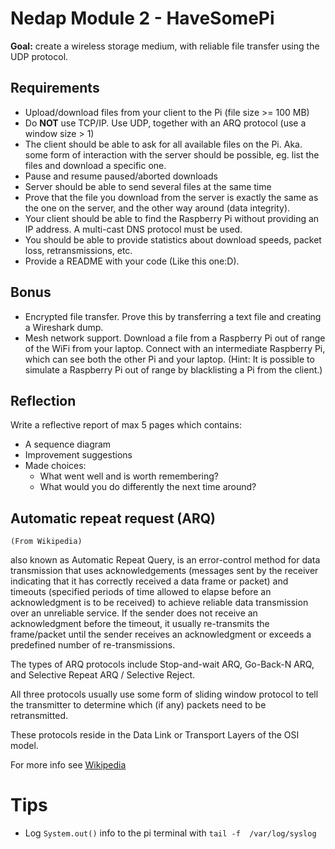 # Nedap Module 2 - HaveSomePi

**Goal:** create a wireless storage medium, 
with reliable file transfer using the UDP protocol.

## Requirements
- Upload/download files from your client to the Pi (file size >= 100 MB)
- Do **NOT** use TCP/IP. Use UDP, together with an ARQ protocol (use a window size > 1)
- The client should be able to ask for all available files on the Pi. Aka. some form of interaction 
with the server should be possible, eg. list the files and download a specific one.
- Pause and resume paused/aborted downloads
- Server should be able to send several files at the same time
- Prove that the file you download from the server is exactly the same as the one on the server, and
the other way around (data integrity).
- Your client should be able to find the Raspberry Pi without providing an IP address. A multi-cast DNS protocol must be used.
- You should be able to provide statistics about download speeds, packet loss, retransmissions, etc.
- Provide a README with your code (Like this one:D).


## Bonus
- Encrypted file transfer. Prove this by transferring a text file and creating a Wireshark dump.
- Mesh network support. Download a file from a Raspberry Pi out of range of the WiFi from your laptop. 
Connect with an intermediate Raspberry Pi, which can see both the other Pi and your laptop. 
(Hint: It is possible to simulate a Raspberry Pi out of range by blacklisting a Pi from the client.)

## Reflection
Write a reflective report of max 5 pages which contains:
- A sequence diagram
- Improvement suggestions
- Made choices:
  * What went well and is worth remembering?
  * What would you do differently the next time around?


## Automatic repeat request (ARQ)
`(From Wikipedia)`

also known as Automatic Repeat Query, is an error-control method for data transmission that uses 
acknowledgements (messages sent by the receiver indicating that it has correctly received a data 
frame or packet) and timeouts (specified periods of time allowed to elapse before an acknowledgment 
is to be received) to achieve reliable data transmission over an unreliable service. If the sender 
does not receive an acknowledgment before the timeout, it usually re-transmits the frame/packet 
until the sender receives an acknowledgment or exceeds a predefined number of re-transmissions.

The types of ARQ protocols include Stop-and-wait ARQ, Go-Back-N ARQ, and 
Selective Repeat ARQ / Selective Reject.

All three protocols usually use some form of sliding window protocol to tell the transmitter to 
determine which (if any) packets need to be retransmitted.

These protocols reside in the Data Link or Transport Layers of the OSI model.

For more info see [Wikipedia](https://en.wikipedia.org/wiki/Automatic_repeat_request)

# Tips
- Log `System.out()` info to the pi terminal with `tail -f  /var/log/syslog`